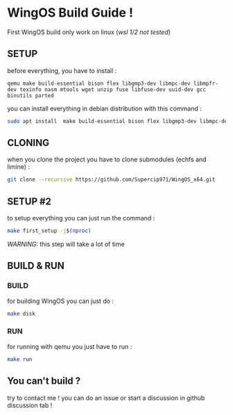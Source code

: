 # WingOS Build Guide !

First WingOS build only work on linux (*wsl 1/2 not tested*)
## SETUP

before everything, you have to install :

`
qemu make build-essential bison flex libgmp3-dev libmpc-dev libmpfr-dev texinfo nasm mtools wget unzip fuse libfuse-dev uuid-dev gcc binutils parted
`

you can install everything in debian distribution with this command :
```bash
sudo apt install  make build-essential bison flex libgmp3-dev libmpc-dev libmpfr-dev texinfo nasm qemu mtools wget unzip fuse libfuse-dev uuid-dev gcc binutils parted
```

## CLONING

when you clone the project you have to clone submodules (echfs and limine) : 
```bash
git clone --recursive https://github.com/Supercip971/WingOS_x64.git
```

## SETUP #2

to setup everything you can just run the command :
```bash
make first_setup -j$(nproc)
```

*WARNING:* this step will take a lot of time


## BUILD & RUN

### BUILD

for building WingOS you can just do :
```bash
make disk
```

### RUN

for running with qemu you just have to run : 
```bash
make run 
```

## You can't build ?

try to contact me ! you can do an issue or start a discussion in github discussion tab ! 
